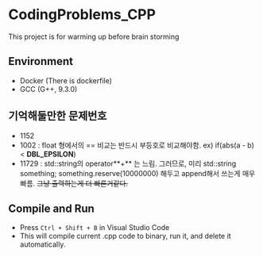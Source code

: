 # CodingProblems_CPP
This project is for warming up before brain storming

## Environment
- Docker (There is dockerfile)
- GCC (G++, 9.3.0)

## 기억해둘만한 문제번호
- 1152
- 1002 : float 형에서의 == 비교는 반드시 부등호로 비교해야함. ex) if(abs(a - b) < __DBL_EPSILON__)
- 11729 : std::string의 operator**+** 는 느림. 그러므로, 미리 std::string something; something.reserve(10000000) 해두고 append해서 쓰는게 매우 빠름. ~~그냥 출력하는게 더 빠른거같다.~~

## Compile and Run
- Press ```Ctrl + Shift + B``` in Visual Studio Code
- This will compile current .cpp code to binary, run it, and delete it automatically.